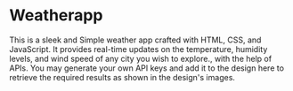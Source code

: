 # Weatherapp
This is a sleek and Simple weather app crafted with HTML, CSS, and JavaScript. It provides real-time updates on the temperature, humidity levels, and wind speed of any city you wish to explore., with the help of APIs. You may generate your own API keys and add it to the design here to retrieve the required results as shown in the design's images.

